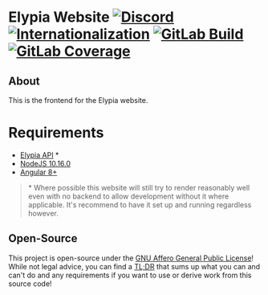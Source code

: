 # Elypia Website [![Discord][discord-members]][discord] [![Internationalization][i18n-badge]][i18n] [![GitLab Build][gitlab-build]][gitlab] [![GitLab Coverage][gitlab-coverage]][gitlab] 
## About
This is the frontend for the Elypia website.

# Requirements
* [Elypia API][elypia-api] *
* [NodeJS 10.16.0][node]
* [Angular 8+][angular]
> \* Where possible this website will still try to render reasonably well even with no backend
> to allow development without it where applicable. It's recommend to have it set up and running
> regardless however.

## Open-Source
This project is open-source under the [GNU Affero General Public License][agpl]!  
While not legal advice, you can find a [TL;DR][agpl-tldr] that sums up what
you can and can't do and any requirements if you want to use or derive work from this source code!  

[discord]: https://discord.gg/hprGMaM "Discord Invite"
[discord-members]: https://discordapp.com/api/guilds/184657525990359041/widget.png "Discord Shield"
[i18n]: https://i18n.elypia.com/engage/elypia-website/?utm "Weblate Translations"
[i18n-badge]: https://i18n.elypia.com/widgets/elypia-website/-/svg-badge.svg "Weblate Translation Badge"
[gitlab]: https://gitlab.com/Elypia/elypia.com-website/commits/master "Repository on GitLab"
[gitlab-build]: https://gitlab.com/Elypia/elypia.com-website/badges/master/pipeline.svg "GitLab Build Shield"
[gitlab-coverage]: https://gitlab.com/Elypia/elypia.com-website/badges/master/coverage.svg "GitLab Coverage Shield"
[elypia-api]: https://gitlab.com/Elypia/elypia-api "Elypia API"
[angular]: https://angular.io "Angular CLI"
[node]: https://nodejs.org/en/ "NodeJS"
[agpl]: https://www.gnu.org/licenses/agpl-3.0.en.html "AGPL"
[agpl-tldr]: https://tldrlegal.com/license/gnu-affero-general-public-license-v3-(agpl-3.0) "TLDR of AGPL"

